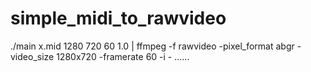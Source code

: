 # simple_midi_to_rawvideo
./main x.mid 1280 720 60 1.0 | ffmpeg -f rawvideo -pixel_format abgr -video_size 1280x720 -framerate 60 -i - ......

